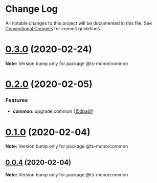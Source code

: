 # Change Log

All notable changes to this project will be documented in this file.
See [Conventional Commits](https://conventionalcommits.org) for commit guidelines.

# [0.3.0](https://github.com/why520crazy/ts-mono/compare/v0.2.0...v0.3.0) (2020-02-24)

**Note:** Version bump only for package @ts-mono/common





# [0.2.0](https://github.com/why520crazy/ts-mono/compare/v0.1.0...v0.2.0) (2020-02-05)


### Features

* **common:** upgrade common ([15dba6f](https://github.com/why520crazy/ts-mono/commit/15dba6fc8e475a0c355280cdb65b22af2f2ab4f2))





# [0.1.0](https://github.com/why520crazy/ts-mono/compare/v0.0.5...v0.1.0) (2020-02-04)

**Note:** Version bump only for package @ts-mono/common





## [0.0.4](https://github.com/why520crazy/ts-mono/compare/v0.0.3...v0.0.4) (2020-02-04)

**Note:** Version bump only for package @ts-mono/common
